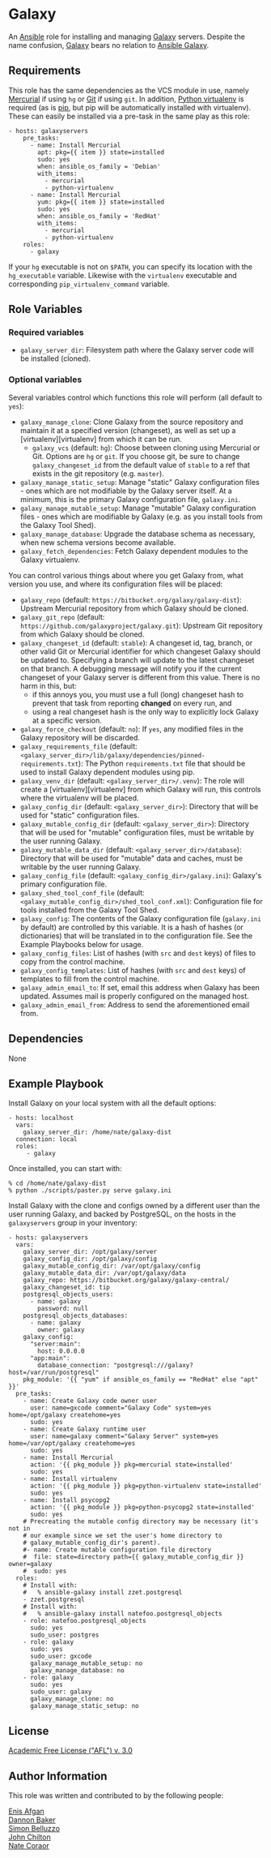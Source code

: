 Galaxy
======

An [Ansible][ansible] role for installing and managing [Galaxy][galaxyproject]
servers.  Despite the name confusion, [Galaxy][galaxyproject] bears no relation
to [Ansible Galaxy][ansiblegalaxy].

[ansible]: http://www.ansible.com/
[galaxyproject]: https://galaxyproject.org/
[ansiblegalaxy]: https://galaxy.ansible.com/

Requirements
------------

This role has the same dependencies as the VCS module in use, namely
[Mercurial][hg] if using `hg` or [Git][git] if using `git`.  In addition,
[Python virtualenv][venv] is required (as is [pip][pip], but pip will be
automatically installed with virtualenv). These can easily be installed via a
pre-task in the same play as this role:

    - hosts: galaxyservers
        pre_tasks:
          - name: Install Mercurial
            apt: pkg={{ item }} state=installed
            sudo: yes
            when: ansible_os_family = 'Debian'
            with_items:
              - mercurial
              - python-virtualenv
          - name: Install Mercurial
            yum: pkg={{ item }} state=installed
            sudo: yes
            when: ansible_os_family = 'RedHat'
            with_items:
              - mercurial
              - python-virtualenv
        roles:
          - galaxy

If your `hg` executable is not on `$PATH`, you can specify its location with
the `hg_executable` variable. Likewise with the `virtualenv` executable and
corresponding `pip_virtualenv_command` variable.

[hg]: http://mercurial.selenic.com/
[git]: http://git-scm.com/
[venv]: http://virtualenv.readthedocs.org/
[pip]: http://pip.readthedocs.org/

Role Variables
--------------

### Required variables ###

- `galaxy_server_dir`: Filesystem path where the Galaxy server code will be
  installed (cloned).

### Optional variables ###

Several variables control which functions this role will perform (all default
to `yes`):

- `galaxy_manage_clone`: Clone Galaxy from the source repository and maintain
  it at a specified version (changeset), as well as set up a
  [virtualenv][virtualenv] from which it can be run.
    - `galaxy_vcs` (default: `hg`): Choose between cloning using Mercurial or
      Git. Options are `hg` or `git`. If you choose git, be sure to change
      `galaxy_changeset_id` from the default value of `stable` to a ref that
      exists in the git repository (e.g. `master`).
- `galaxy_manage_static_setup`: Manage "static" Galaxy configuration files -
  ones which are not modifiable by the Galaxy server itself. At a minimum, this
  is the primary Galaxy configuration file, `galaxy.ini`.
- `galaxy_manage_mutable_setup`: Manage "mutable" Galaxy configuration files -
  ones which are modifiable by Galaxy (e.g. as you install tools from the
  Galaxy Tool Shed).
- `galaxy_manage_database`: Upgrade the database schema as necessary, when new
  schema versions become available.
- `galaxy_fetch_dependencies`: Fetch Galaxy dependent modules to the Galaxy
  virtualenv.

You can control various things about where you get Galaxy from, what version
you use, and where its configuration files will be placed:

- `galaxy_repo` (default: `https://bitbucket.org/galaxy/galaxy-dist`): Upstream
  Mercurial repository from which Galaxy should be cloned.
- `galaxy_git_repo` (default: `https://github.com/galaxyproject/galaxy.git`):
  Upstream Git repository from which Galaxy should be cloned.
- `galaxy_changeset_id` (default: `stable`): A changeset id, tag, branch, or
  other valid Git or Mercurial identifier for which changeset Galaxy should be
  updated to. Specifying a branch will update to the latest changeset on that
  branch. A debugging message will notify you if the current changeset of your
  Galaxy server is different from this value. There is no harm in this, but:
    - if this annoys you, you must use a full (long) changeset hash to prevent
      that task from reporting **changed** on every run, and
    - using a real changeset hash is the only way to explicitly lock Galaxy at
      a specific version.
- `galaxy_force_checkout` (default: `no`): If `yes`, any modified files in the
  Galaxy repository will be discarded.
- `galaxy_requirements_file` (default:
  `<galaxy_server_dir>/lib/galaxy/dependencies/pinned-requirements.txt`): The
  Python `requirements.txt` file that should be used to install Galaxy
  dependent modules using pip.
- `galaxy_venv_dir` (default: `<galaxy_server_dir>/.venv`): The role will
  create a [virtualenv][virtualenv] from which Galaxy will run, this controls
  where the virtualenv will be placed.
- `galaxy_config_dir` (default: `<galaxy_server_dir>`): Directory that will be
  used for "static" configuration files.
- `galaxy_mutable_config_dir` (default: `<galaxy_server_dir>`): Directory that
  will be used for "mutable" configuration files, must be writable by the user
  running Galaxy.
- `galaxy_mutable_data_dir` (default: `<galaxy_server_dir>/database`):
  Directory that will be used for "mutable" data and caches, must be writable
  by the user running Galaxy.
- `galaxy_config_file` (default: `<galaxy_config_dir>/galaxy.ini`):
  Galaxy's primary configuration file.
- `galaxy_shed_tool_conf_file` (default:
  `<galaxy_mutable_config_dir>/shed_tool_conf.xml`): Configuration file for
  tools installed from the Galaxy Tool Shed.
- `galaxy_config`: The contents of the Galaxy configuration file
  (`galaxy.ini` by default) are controlled by this variable. It is a hash of
  hashes (or dictionaries) that will be translated in to the configuration
  file. See the Example Playbooks below for usage.
- `galaxy_config_files`: List of hashes (with `src` and `dest` keys) of files
  to copy from the control machine.
- `galaxy_config_templates`: List of hashes (with `src` and `dest` keys) of
  templates to fill from the control machine.
- `galaxy_admin_email_to`: If set, email this address when Galaxy has been
  updated. Assumes mail is properly configured on the managed host.
- `galaxy_admin_email_from`: Address to send the aforementioned email from.

Dependencies
------------

None

Example Playbook
----------------

Install Galaxy on your local system with all the default options:

    - hosts: localhost
      vars:
        galaxy_server_dir: /home/nate/galaxy-dist
      connection: local
      roles:
         - galaxy

Once installed, you can start with:

    % cd /home/nate/galaxy-dist
    % python ./scripts/paster.py serve galaxy.ini

Install Galaxy with the clone and configs owned by a different user than the
user running Galaxy, and backed by PostgreSQL, on the hosts in the
`galaxyservers` group in your inventory:

    - hosts: galaxyservers
      vars:
        galaxy_server_dir: /opt/galaxy/server
        galaxy_config_dir: /opt/galaxy/config
        galaxy_mutable_config_dir: /var/opt/galaxy/config
        galaxy_mutable_data_dir: /var/opt/galaxy/data
        galaxy_repo: https://bitbucket.org/galaxy/galaxy-central/
        galaxy_changeset_id: tip
        postgresql_objects_users:
          - name: galaxy
            password: null
        postgresql_objects_databases:
          - name: galaxy
            owner: galaxy
        galaxy_config:
          "server:main":
            host: 0.0.0.0
          "app:main":
            database_connection: "postgresql:///galaxy?host=/var/run/postgresql"
        pkg_module: '{{ "yum" if ansible_os_family == "RedHat" else "apt" }}'
      pre_tasks:
        - name: Create Galaxy code owner user
          user: name=gxcode comment="Galaxy Code" system=yes home=/opt/galaxy createhome=yes
          sudo: yes
        - name: Create Galaxy runtime user
          user: name=galaxy comment="Galaxy Server" system=yes home=/var/opt/galaxy createhome=yes
          sudo: yes
        - name: Install Mercurial
          action: '{{ pkg_module }} pkg=mercurial state=installed'
          sudo: yes
        - name: Install virtualenv
          action: '{{ pkg_module }} pkg=python-virtualenv state=installed'
          sudo: yes
        - name: Install psycopg2
          action: '{{ pkg_module }} pkg=python-psycopg2 state=installed'
          sudo: yes
        # Precreating the mutable config directory may be necessary (it's not in
        # our example since we set the user's home directory to
        # galaxy_mutable_config_dir's parent).
        #- name: Create mutable configuration file directory
        #  file: state=directory path={{ galaxy_mutable_config_dir }} owner=galaxy
        #  sudo: yes
      roles:
        # Install with:
        #   % ansible-galaxy install zzet.postgresql
        - zzet.postgresql
        # Install with:
        #   % ansible-galaxy install natefoo.postgresql_objects
        - role: natefoo.postgresql_objects
          sudo: yes
          sudo_user: postgres
        - role: galaxy
          sudo: yes
          sudo_user: gxcode
          galaxy_manage_mutable_setup: no
          galaxy_manage_database: no
        - role: galaxy
          sudo: yes
          sudo_user: galaxy
          galaxy_manage_clone: no
          galaxy_manage_static_setup: no

License
-------

[Academic Free License ("AFL") v. 3.0][afl]

[afl]: http://opensource.org/licenses/AFL-3.0

Author Information
------------------

This role was written and contributed to by the following people:

[Enis Afgan](https://github.com/afgane)  
[Dannon Baker](https://github.com/dannon)  
[Simon Belluzzo](https://github.com/simonalpha)  
[John Chilton](https://github.com/jmchilton)  
[Nate Coraor](https://github.com/natefoo)  
